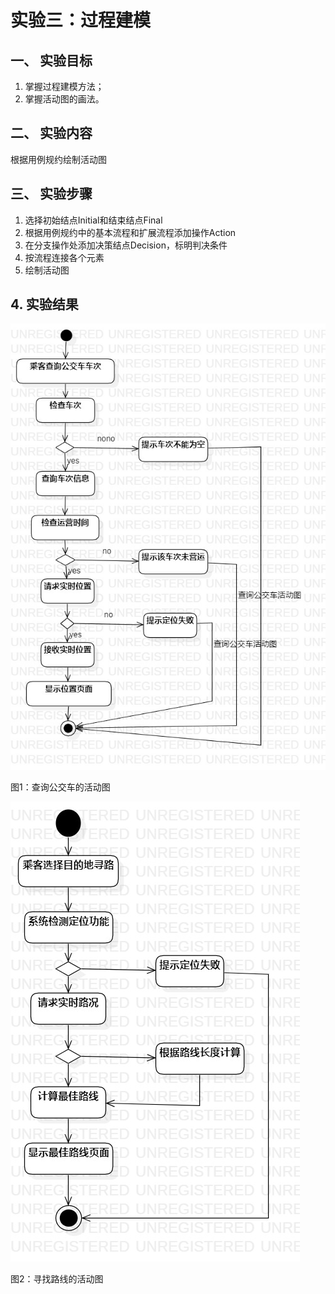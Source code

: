 # 实验三：过程建模

## 一、 实验目标

1. 掌握过程建模方法；
2. 掌握活动图的画法。

## 二、 实验内容

根据用例规约绘制活动图

## 三、 实验步骤

1. 选择初始结点Initial和结束结点Final
2. 根据用例规约中的基本流程和扩展流程添加操作Action
3. 在分支操作处添加决策结点Decision，标明判决条件
4. 按流程连接各个元素
5. 绘制活动图

## 4. 实验结果

![查询公交车的活动图](./Activity1.JPG)  

图1：查询公交车的活动图

![寻找路线活动图](./Activity2.JPG)  

图2：寻找路线的活动图
